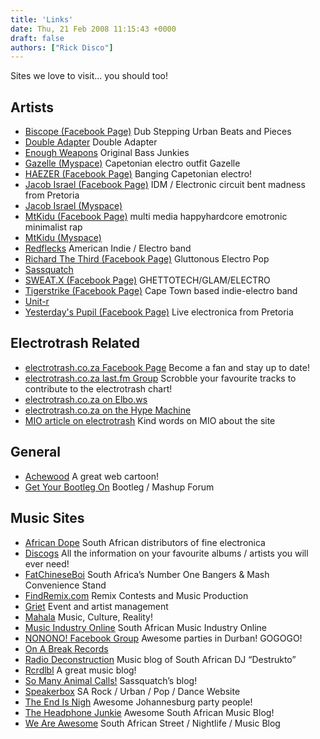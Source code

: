```yaml
---
title: 'Links'
date: Thu, 21 Feb 2008 11:15:43 +0000
draft: false
authors: ["Rick Disco"]
---
```


Sites we love to visit... you should too!

Artists
-------

*   [Biscope (Facebook Page)](http://www.facebook.com/pages/Biscope/56014940263?ref=nf#/pages/Biscope/56014940263?v=info&viewas=516229066&ref=nf "Dub Stepping Urban Beats and Pieces") Dub Stepping Urban Beats and Pieces
*   [Double Adapter](http://www.facebook.com/thisisdoubleadapter "Double Adapter") Double Adapter
*   [Enough Weapons](http://www.myspace.com/enoughweapons "Original  Bass Junkies") Original Bass Junkies
*   [Gazelle (Myspace)](http://www.myspace.com/yogazelle "Capetonian electro outfit Gazelle") Capetonian electro outfit Gazelle
*   [HAEZER (Facebook Page)](http://www.facebook.com/pages/HAEZER/24353086721?ref=nf#/pages/HAEZER/24353086721?v=info&viewas=516229066&ref=nf "Banging Capetonian electro!") Banging Capetonian electro!
*   [Jacob Israel (Facebook Page)](http://www.facebook.com/pages/Jacob-Israel/8633358962 "IDM / Electronic circuit bent madness from Pretoria") IDM / Electronic circuit bent madness from Pretoria
*   [Jacob Israel (Myspace)](http://www.myspace.com/jacobisrael)
*   [MtKidu (Facebook Page)](http://www.facebook.com/pages/MTKIDU/7884414245 "multi media happyhardcore emotronic minimalist rap") multi media happyhardcore emotronic minimalist rap
*   [MtKidu (Myspace)](http://www.myspace.com/mtkidu)
*   [Redflecks](http://www.redflecks.com/ "American Indie / Electro band") American Indie / Electro band
*   [Richard The Third (Facebook Page)](http://www.facebook.com/pages/Richard-the-Third/20911720275?ref=nf#/pages/Richard-the-Third/20911720275?v=info&viewas=516229066&ref=nf "Gluttonous Electro Pop") Gluttonous Electro Pop
*   [Sassquatch](http://www.facebook.com/pages/Sassquatch/8734129116)
*   [SWEAT.X (Facebook Page)](http://www.facebook.com/pages/SWEATX/10047326953?ref=nf#/pages/SWEATX/10047326953?v=info&viewas=516229066&ref=nf "GHETTOTECH/GLAM/ELECTRO") GHETTOTECH/GLAM/ELECTRO
*   [Tigerstrike (Facebook Page)](http://www.facebook.com/pages/TIGERSTRIKE-Band/40003691442?ref=nf#/pages/TIGERSTRIKE-Band/40003691442?v=info&viewas=516229066&ref=nf "Cape Town based indie-electro band") Cape Town based indie-electro band
*   [Unit-r](http://www.unit-r.com/)
*   [Yesterday's Pupil (Facebook Page)](http://www.facebook.com/pages/YESTERDAYS-PUPIL/21439367037?ref=nf#/pages/YESTERDAYS-PUPIL/21439367037?v=info&viewas=516229066&ref=nf "Live electronica from Pretoria") Live electronica from Pretoria

Electrotrash Related
--------------------

*   [electrotrash.co.za Facebook Page](http://www.facebook.com/pages/electrotrashcoza/56337017289 "Become a fan and stay up to date!") Become a fan and stay up to date!
*   [electrotrash.co.za last.fm Group](http://www.last.fm/group/electrotrash.co.za "Scrobble your favourite tracks to contribute to the electrotrash chart!") Scrobble your favourite tracks to contribute to the electrotrash chart!
*   [electrotrash.co.za on Elbo.ws](http://elbo.ws/blog/8164/)
*   [electrotrash.co.za on the Hype Machine](http://hypem.com/list/10540)
*   [MIO article on electrotrash](http://www.mio.co.za/article.php?cat=&id=679 "Kind words on MIO about the site") Kind words on MIO about the site

General
-------

*   [Achewood](http://achewood.com/ "A great web cartoon!") A great web cartoon!
*   [Get Your Bootleg On](http://www.gybo5.com/ "Bootleg / Mashup Forum") Bootleg / Mashup Forum

Music Sites
-----------

*   [African Dope](http://www.africandope.co.za/ "South African distributors of fine electronica") South African distributors of fine electronica
*   [Discogs](http://www.discogs.com/ "All the information on your favourite albums / artists you will ever need!") All the information on your favourite albums / artists you will ever need!
*   [FatChineseBoi](http://fatchineseboi.blogspot.com/ "South Africa’s Number One Bangers & Mash Convenience Stand") South Africa’s Number One Bangers & Mash Convenience Stand
*   [FindRemix.com](http://findremix.com/ "Remix Contests and Music Production") Remix Contests and Music Production
*   [Griet](http://www.griet.co.za/ "Event and artist management") Event and artist management
*   [Mahala](http://www.mahala.co.za/ "Music, Culture, Reality!") Music, Culture, Reality!
*   [Music Industry Online](http://www.mio.co.za/ "South African Music Industry Online") South African Music Industry Online
*   [NONONO! Facebook Group](http://www.facebook.com/group.php?gid=4042856794 "Awesome parties in Durban! GOGOGO!") Awesome parties in Durban! GOGOGO!
*   [On A Break Records](http://www.onabreakrecords.com/)
*   [Radio Deconstruction](http://radiodeconstruction.blogspot.com/ "Music blog of South African DJ “Destrukto”") Music blog of South African DJ “Destrukto”
*   [Rcrdlbl](http://rcrdlbl.com/ "A great music blog!") A great music blog!
*   [So Many Animal Calls!](http://so-many-animal-calls.blogspot.com/ "Sassquatch’s blog!") Sassquatch’s blog!
*   [Speakerbox](http://www.speakerbox.co.za/ "SA Rock / Urban / Pop / Dance Website") SA Rock / Urban / Pop / Dance Website
*   [The End Is Nigh](http://endisnighsa.blogspot.com/ "Awesome Johannesburg party people!") Awesome Johannesburg party people!
*   [The Headphone Junkie](http://theheadphonejunkie.blogspot.com/ "Awesome South African Music Blog!") Awesome South African Music Blog!
*   [We Are Awesome](http://www.we-are-awesome.com/ "South African Street / Nightlife / Music Blog") South African Street / Nightlife / Music Blog
